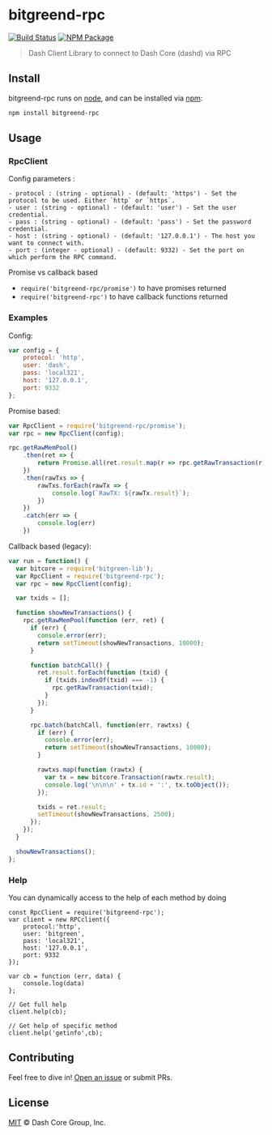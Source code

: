 # bitgreend-rpc

[![Build Status](https://img.shields.io/travis/bitgreend-rpc.svg?branch=master)](https://travis-ci.org/bitgreend-rpc)
[![NPM Package](https://img.shields.io/npm/v/bitgreend-rpc.svg)](https://www.npmjs.org/package/bitgreend-rpc)

> Dash Client Library to connect to Dash Core (dashd) via RPC

## Install

bitgreend-rpc runs on [node](http://nodejs.org/), and can be installed via [npm](https://npmjs.org/):

```bash
npm install bitgreend-rpc
```

## Usage

### RpcClient

Config parameters : 

	- protocol : (string - optional) - (default: 'https') - Set the protocol to be used. Either `http` or `https`.
	- user : (string - optional) - (default: 'user') - Set the user credential.
	- pass : (string - optional) - (default: 'pass') - Set the password credential.
	- host : (string - optional) - (default: '127.0.0.1') - The host you want to connect with.
	- port : (integer - optional) - (default: 9332) - Set the port on which perform the RPC command.

Promise vs callback based

  - `require('bitgreend-rpc/promise')` to have promises returned
  - `require('bitgreend-rpc')` to have callback functions returned
	
### Examples

Config:

```javascript
var config = {
    protocol: 'http',
    user: 'dash',
    pass: 'local321',
    host: '127.0.0.1',
    port: 9332
};
```

Promise based:

```javascript
var RpcClient = require('bitgreend-rpc/promise');
var rpc = new RpcClient(config);

rpc.getRawMemPool()
    .then(ret => {
        return Promise.all(ret.result.map(r => rpc.getRawTransaction(r)))
    })
    .then(rawTxs => {
        rawTxs.forEach(rawTx => {
            console.log(`RawTX: ${rawTx.result}`);
        })
    })
    .catch(err => {
        console.log(err)
    })
```

Callback based (legacy):

```javascript
var run = function() {
  var bitcore = require('bitgreen-lib');
  var RpcClient = require('bitgreend-rpc');
  var rpc = new RpcClient(config);

  var txids = [];

  function showNewTransactions() {
    rpc.getRawMemPool(function (err, ret) {
      if (err) {
        console.error(err);
        return setTimeout(showNewTransactions, 10000);
      }

      function batchCall() {
        ret.result.forEach(function (txid) {
          if (txids.indexOf(txid) === -1) {
            rpc.getRawTransaction(txid);
          }
        });
      }

      rpc.batch(batchCall, function(err, rawtxs) {
        if (err) {
          console.error(err);
          return setTimeout(showNewTransactions, 10000);
        }

        rawtxs.map(function (rawtx) {
          var tx = new bitcore.Transaction(rawtx.result);
          console.log('\n\n\n' + tx.id + ':', tx.toObject());
        });

        txids = ret.result;
        setTimeout(showNewTransactions, 2500);
      });
    });
  }

  showNewTransactions();
};
```

### Help

You can dynamically access to the help of each method by doing

```
const RpcClient = require('bitgreend-rpc');
var client = new RPCclient({
    protocol:'http',
    user: 'bitgreen',
    pass: 'local321', 
    host: '127.0.0.1', 
    port: 9332
});

var cb = function (err, data) {
    console.log(data)
};

// Get full help
client.help(cb);

// Get help of specific method
client.help('getinfo',cb);
```

## Contributing

Feel free to dive in! [Open an issue](https://github.com/dash-std-template/issues/new) or submit PRs.

## License

[MIT](LICENSE) &copy; Dash Core Group, Inc.
